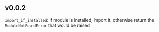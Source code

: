 ## v0.0.2
`import_if_installed`: if module is installed, import it, otherwise return the
`ModuleNotFoundError` that would be raised
